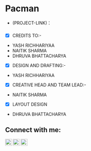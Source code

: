 # Pacman

- (PROJECT-LINK)：

###

[]()

- [x] CREDITS TO:-
-  YASH RICHHARIYAA
-  NAITIK SHARMA
-  DHRUVA BHATTACHARYA

- [x] DESIGN AND DRAFTING:-
-  YASH RICHHARIYAA

- [x] CREATIVE HEAD AND TEAM LEAD:-
-  NAITIK SHARMA
- [x] LAYOUT DESIGN
-  DHRUVA BHATTACHARYA

## Connect with me:
[<img align="left" alt="dhruva | LinkedIn" width="22px" src="https://cdn.jsdelivr.net/npm/simple-icons@v3/icons/linkedin.svg" />](https://www.linkedin.com/in/dhruva-bhattacharya/)
[<img align="left" alt="Naitik | LinkedIn" width="22px" src="https://cdn.jsdelivr.net/npm/simple-icons@v3/icons/linkedin.svg" />](https://www.linkedin.com/in/naitik-s-a70b211b0/)
[<img align="left" alt="Yash | LinkedIn" width="22px" src="https://cdn.jsdelivr.net/npm/simple-icons@v3/icons/linkedin.svg" />](https://www.linkedin.com/in/yashrichhariya/)
</a>
<br />

